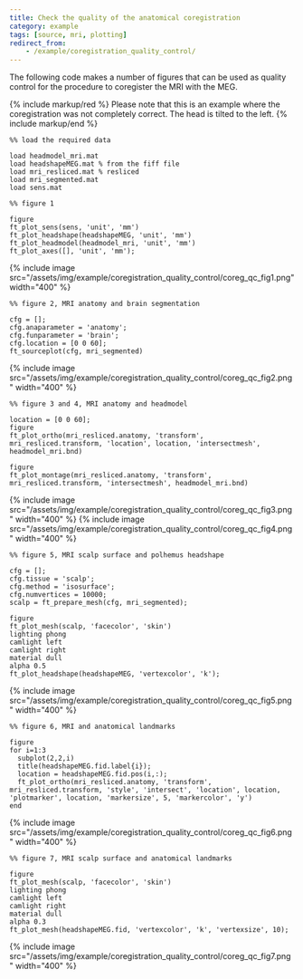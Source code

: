 ```yaml
---
title: Check the quality of the anatomical coregistration
category: example
tags: [source, mri, plotting]
redirect_from:
    - /example/coregistration_quality_control/
---
```


The following code makes a number of figures that can be used as quality control for the procedure to coregister the MRI with the MEG.

{% include markup/red %}
Please note that this is an example where the coregistration was not completely correct. The head is tilted to the left.
{% include markup/end %}

    %% load the required data

    load headmodel_mri.mat
    load headshapeMEG.mat % from the fiff file
    load mri_resliced.mat % resliced
    load mri_segmented.mat
    load sens.mat

    %% figure 1

    figure
    ft_plot_sens(sens, 'unit', 'mm')
    ft_plot_headshape(headshapeMEG, 'unit', 'mm')
    ft_plot_headmodel(headmodel_mri, 'unit', 'mm')
    ft_plot_axes([], 'unit', 'mm');

{% include image src="/assets/img/example/coregistration_quality_control/coreg_qc_fig1.png" width="400" %}

    %% figure 2, MRI anatomy and brain segmentation

    cfg = [];
    cfg.anaparameter = 'anatomy';
    cfg.funparameter = 'brain';
    cfg.location = [0 0 60];
    ft_sourceplot(cfg, mri_segmented)

{% include image src="/assets/img/example/coregistration_quality_control/coreg_qc_fig2.png" width="400" %}

    %% figure 3 and 4, MRI anatomy and headmodel

    location = [0 0 60];
    figure
    ft_plot_ortho(mri_resliced.anatomy, 'transform', mri_resliced.transform, 'location', location, 'intersectmesh', headmodel_mri.bnd)

    figure
    ft_plot_montage(mri_resliced.anatomy, 'transform', mri_resliced.transform, 'intersectmesh', headmodel_mri.bnd)

{% include image src="/assets/img/example/coregistration_quality_control/coreg_qc_fig3.png" width="400" %}
{% include image src="/assets/img/example/coregistration_quality_control/coreg_qc_fig4.png" width="400" %}

    %% figure 5, MRI scalp surface and polhemus headshape

    cfg = [];
    cfg.tissue = 'scalp';
    cfg.method = 'isosurface';
    cfg.numvertices = 10000;
    scalp = ft_prepare_mesh(cfg, mri_segmented);

    figure
    ft_plot_mesh(scalp, 'facecolor', 'skin')
    lighting phong
    camlight left
    camlight right
    material dull
    alpha 0.5
    ft_plot_headshape(headshapeMEG, 'vertexcolor', 'k');

{% include image src="/assets/img/example/coregistration_quality_control/coreg_qc_fig5.png" width="400" %}

    %% figure 6, MRI and anatomical landmarks

    figure
    for i=1:3
      subplot(2,2,i)
      title(headshapeMEG.fid.label{i});
      location = headshapeMEG.fid.pos(i,:);
      ft_plot_ortho(mri_resliced.anatomy, 'transform', mri_resliced.transform, 'style', 'intersect', 'location', location, 'plotmarker', location, 'markersize', 5, 'markercolor', 'y')
    end

{% include image src="/assets/img/example/coregistration_quality_control/coreg_qc_fig6.png" width="400" %}

    %% figure 7, MRI scalp surface and anatomical landmarks

    figure
    ft_plot_mesh(scalp, 'facecolor', 'skin')
    lighting phong
    camlight left
    camlight right
    material dull
    alpha 0.3
    ft_plot_mesh(headshapeMEG.fid, 'vertexcolor', 'k', 'vertexsize', 10);

{% include image src="/assets/img/example/coregistration_quality_control/coreg_qc_fig7.png" width="400" %}
